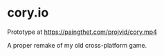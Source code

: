 # cory.io

Prototype at https://paingthet.com/projvid/cory.mp4

A proper remake of my old cross-platform game.
